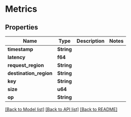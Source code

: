 # Metrics

## Properties

Name | Type | Description | Notes
------------ | ------------- | ------------- | -------------
**timestamp** | **String** |  | 
**latency** | **f64** |  | 
**request_region** | **String** |  | 
**destination_region** | **String** |  | 
**key** | **String** |  | 
**size** | **u64** |  | 
**op** | **String** |  | 

[[Back to Model list]](../README.md#documentation-for-models) [[Back to API list]](../README.md#documentation-for-api-endpoints) [[Back to README]](../README.md)


